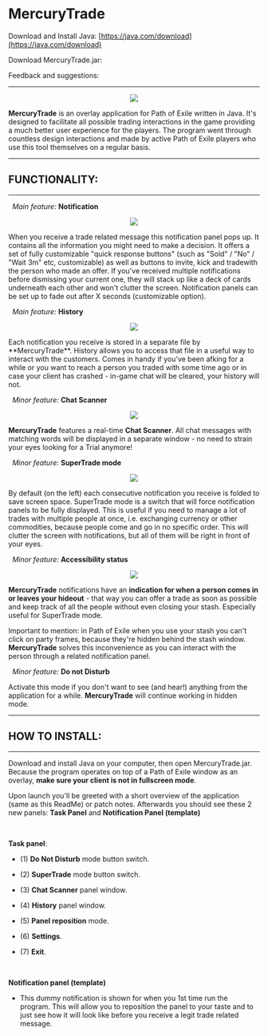 # MercuryTrade

Download and Install Java: [https://java.com/download](https://java.com/download)

Download MercuryTrade.jar: 

Feedback and suggestions: 

---
 <p align="center">
  <img src="http://i.imgur.com/DWJQSsL.png"/>
</p>

**MercuryTrade** is an overlay application for Path of Exile written in Java. It's designed to facilitate all possible trading interactions in the game providing a much better user experience for the players. The program went through countless design interactions and made by active Path of Exile players who use this tool themselves on a regular basis.

---
## FUNCTIONALITY:
---

&nbsp; *Main feature:* **Notification**

 <p align="center">
  <img src="http://i.imgur.com/6og030P.png"/>
</p>
When you receive a trade related message this notification panel pops up. It contains all the information you might need to make a decision. It offers a set of fully customizable "quick response buttons" (such as "Sold" / "No" / "Wait 3m" etc, customizable) as well as buttons to invite, kick and tradewith the person who made an offer. If you've received multiple notifications before dismissing your current one, they will stack up like a deck of cards underneath each other and won't clutter the screen. Notification panels can be set up to fade out after X seconds (customizable option).


&nbsp; *Main feature:* **History**

 <p align="center">
  <img src="http://i.imgur.com/oXh2Prp.png"/>
</p>
Each notification you receive is stored in a separate file by **MercuryTrade**. History allows you to access that file in a useful way to interact with the customers. Comes in handy if you've been afking for a while or you want to reach a person you traded with some time ago or in case your client has crashed - in-game chat will be cleared, your history will not.

&nbsp; *Minor feature:* **Chat Scanner**

 <p align="center">
  <img src="http://i.imgur.com/sqmrD9a.png"/>
</p>
 
 **MercuryTrade** features a real-time **Chat Scanner**. All chat messages with matching words will be displayed in a separate window - no need to strain your eyes looking for a Trial anymore!
 
&nbsp; *Minor feature:* **SuperTrade mode**

 <p align="center">
  <img src="http://i.imgur.com/fvGWxkh.png"/>
</p>

By default (on the left) each consecutive notification you receive is folded to save screen space. SuperTrade mode is a switch that will force notification panels to be fully displayed. This is useful if you need to manage a lot of trades with multiple people at once, i.e. exchanging currency or other commodities, because people come and go in no specific order. This will clutter the screen with notifications, but all of them will be right in front of your eyes.

<p></p>

&nbsp; *Minor feature:* **Accessibility status**
 <p align="center">
  <img src="http://i.imgur.com/dTUrF7v.png"/>
</p>

**MercuryTrade** notifications have an **indication for when a person comes in or leaves your hideout** - that way you can offer a trade as soon as possible and keep track of all the people without even closing your stash. Especially useful for SuperTrade mode.


Important to mention: in Path of Exile when you use your stash you can't click on party frames, because they're hidden behind the stash window. **MercuryTrade** solves this inconvenience as you can interact with the person through a related notification panel.

&nbsp; *Minor feature:* **Do not Disturb**

Activate this mode if you don't want to see (and hear!) anything from the application for a while. **MercuryTrade** will continue working in hidden mode.

---
## HOW TO INSTALL:
---

Download and install Java on your computer, then open MercuryTrade.jar. Because the program operates on top of a Path of Exile window as an overlay, **make sure your client is not in fullscreen mode**.

Upon launch you'll be greeted with a short overview of the application (same as this ReadMe) or patch notes. Afterwards you should see these 2 new panels: **Task Panel** and **Notification Panel (template)**

<br/>

**Task panel**:

* (1) **Do Not Disturb** mode button switch.

* (2) **SuperTrade** mode button switch.

* (3) **Chat Scanner** panel window.

* (4) **History** panel window.

* (5) **Panel reposition** mode.

* (6) **Settings**.
  
* (7) **Exit**.

<br/>

**Notification panel (template)**

* This dummy notification is shown for when you 1st time run the program. This will allow you to reposition the panel to your taste and to just see how it will look like before you receive a legit trade related message.

<br/>


